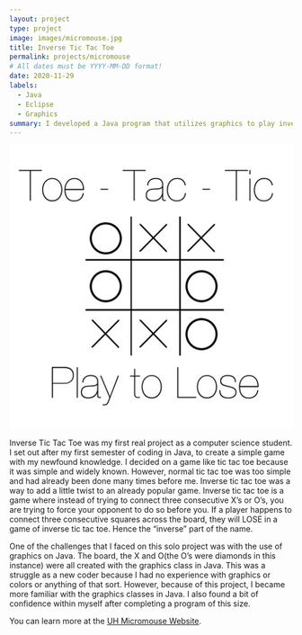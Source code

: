```yaml
---
layout: project
type: project
image: images/micromouse.jpg
title: Inverse Tic Tac Toe
permalink: projects/micromouse
# All dates must be YYYY-MM-DD format!
date: 2020-11-29
labels:
  - Java
  - Eclipse
  - Graphics
summary: I developed a Java program that utilizes graphics to play inverse tic tac toe.
---
```


<div class="ui small rounded images">
  <img class="ui image" src="../images/tictactoe.jpg">
 
</div>

Inverse Tic Tac Toe was my first real project as a computer science student. I set out after my first semester of coding in Java, to create a simple game with my newfound knowledge. I decided on a game like tic tac toe because it was simple and widely known. However, normal tic tac toe was too simple and had already been done many times before me. Inverse tic tac toe was a way to add a little twist to an already popular game. Inverse tic tac toe is a game where instead of trying to connect three consecutive X’s or O’s, you are trying to force your opponent to do so before you. If a player happens to connect three consecutive squares across the board, they will LOSE in a game of inverse tic tac toe. Hence the “inverse” part of the name.

One of the challenges that I faced on this solo project was with the use of graphics on Java. The board, the X and O(the O’s were diamonds in this instance) were all created with the graphics class in Java. This was a struggle as a new coder because I had no experience with graphics or colors or anything of that sort. However, because of this project, I became more familiar with the graphics classes in Java. I also found a bit of confidence within myself after completing a program of this size.


You can learn more at the [UH Micromouse Website](http://www-ee.eng.hawaii.edu/~mmouse/about.html).



